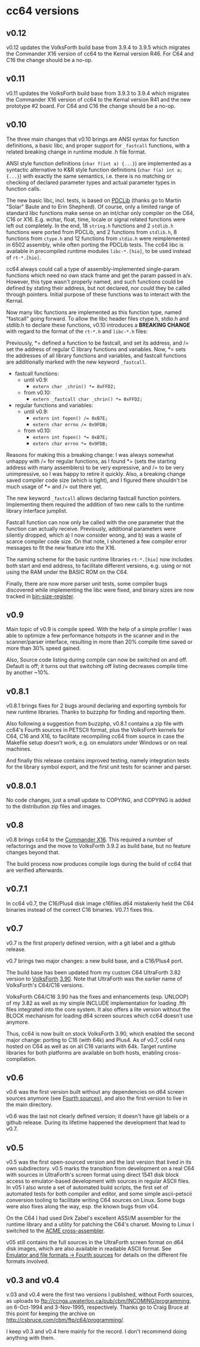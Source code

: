 # cc64 versions

## v0.12

v0.12 updates the VolksForth build base from 3.9.4 to 3.9.5 which
migrates the Commander X16 version of cc64 to the Kernal version R46.
For C64 and C16 the change should be a no-op.

## v0.11

v0.11 updates the VolksForth build base from 3.9.3 to 3.9.4 which
migrates the Commander X16 version of cc64 to the Kernal version R41
and the new prototype #2 board. For C64 and C16 the change should
be a no-op.

## v0.10

The three main changes that v0.10 brings are ANSI syntax for
function definitions, a basic libc, and proper support
for `_fastcall` functions, with a related breaking change
in runtime module .h file format.

ANSI style function definitions (```char f(int a) {...}```) are
implemented as a syntactic alternative to K&R style function
definitions (```char f(a) int a; {...}```) with exactly the same
semantics, i.e. there is no matching or checking of declared
parameter types and actual parameter types in function calls.

The new basic libc, incl. tests, is based on
[PDCLib](https://pdclib.rootdirectory.de/) (thanks go to Martin
"Solar" Baute and to Erin Shepherd). Of course,
only a limited range of standard libc functions make sense on an
int/char only compiler on the C64, C16 or X16. E.g. wchar, float,
time, locale or signal related functions were left out completely.
In the end, 18 ```string.h``` functions and
2 ```stdlib.h``` functions were ported from PDCLib,
and 2 functions from ```stdlib.h```, 8 functions
from ```ctype.h``` and 12 functions from ```stdio.h``` were
reimplemented in 6502 assembly, while often porting the PDCLib
tests. The cc64 libc is available in precompiled runtime modules
`libc-*.[hio]`, to be used instead of `rt-*.[hio]`.

cc64 always could call a type of assembly-implemented single-param
functions which need no own stack frame and get the param passed in
a/x. However, this type wasn't properly named, and such functions
could be defined by stating their address, but not declared,
nor could they be called through pointers. Initial purpose of these
functions was to interact with the Kernal.

Now many libc functions are implemented as this function type,
named "fastcall" going forward. To allow the libc header files
ctype.h, stdio.h and stdlib.h to declare these functions,
v0.10 introduces a **BREAKING CHANGE** with regard to the format of
the `rt-*.h` and `libc-*.h` files:

Previously, \*= defined a function to be fastcall, and set its
address,
and /= set the address of regular C library functions and variables.
Now, \*= sets the addresses of all library functions and variables,
and fastcall functions are additionally marked with the new keyword `_fastcall`.

- fastcall functions:
  - until v0.9:
     - `extern char _chrin() *= 0xFFD2;`
  - from v0.10:
     - `extern _fastcall char _chrin() *= 0xFFD2;`
- regular functions and variables:
  - until v0.9:
     - `extern int fopen() /= 0xB7E;`
     - `extern char errno /= 0x9FDB;`
  - from v0.10:
     - `extern int fopen() *= 0xB7E;`
     - `extern char errno *= 0x9FDB;`

Reasons for making this a breaking change:
I was always somewhat unhappy with /= for regular functions, as
I found \*= (sets the starting address with many assemblers)
to be very expressive, and /= to be very unimpressive, so I was
happy to retire it quickly. Also, a breaking change saved compiler
code size (which is tight), and I figured there shouldn't be much
usage of \*= and /= out there yet.

The new keyword `_fastcall` allows declaring fastcall function
pointers. Implementing them required the addition of two new calls
to the runtime library interface jumplist.

Fastcall function can now only be called with the one parameter that
the function can actually receive. Previously, additional parameters
were silently dropped, which a) I now consider wrong, and b) was a
waste of scarce compiler code size. On that note, I shortened a few
compiler error messages to fit the new feature into the X16.

The naming scheme for the basic runtime libraries `rt-*.[hio]` now
includes both start and end address, to facilitate different
versions, e.g. using or not using the RAM under the BASIC ROM
on the C64.

Finally, there are now more parser unit tests, some compiler bugs
discovered while implementing the libc were fixed,
and binary sizes are now tracked in
[bin-size-register](bin-size-register).

## v0.9

Main topic of v0.9 is compile speed. With the help of a simple profiler
I was able to optimize a few performance hotspots in the scanner and in
the scanner/parser interface, resulting in more than 20% compile time
saved or more than 30% speed gained.

Also, Source code listing during compile can now be switched on and off.
Default is off; it turns out that switching off listing decreases
compile time by another ~10%.

## v0.8.1

v0.8.1 brings fixes for 2 bugs around declaring and exporting symbols for new runtime libraries. Thanks to buzzphp for finding and reporting them.

Also following a suggestion from buzzphp, v0.8.1 contains a zip file with cc64's Fourth sources in PETSCII format, plus the VolksForth kernels for C64, C16 and X16, to facilitate recompiling cc64 from source in case the Makefile setup doesn't work, e.g. on emulators under Windows or on real machines.

And finally this release contains improved testing, namely integration tests for the library symbol export, and the first unit tests for scanner and parser.

## v0.8.0.1

No code changes, just a small update to COPYING, and COPYING is added
to the distribution zip files and images.

## v0.8

v0.8 brings cc64 to the [Commander X16](https://www.commanderx16.com/).
This required a number of refactorings and the move to VolksForth 3.9.2
as build base, but no feature changes beyond that.

The build process now produces compile logs during the
build of cc64 that are verified afterwards.

## v0.7.1

In cc64 v0.7, the C16/Plus4 disk image c16files.d64 mistakenly held the C64 binaries instead of the correct C16 binaries.
V0.7.1 fixes this.

## v0.7

v0.7 is the first properly defined version, with a git label and a github
release.

v0.7 brings two major changes: a new build base, and a C16/Plus4 port.

The build base has been updated from my custom C64 UltraForth 3.82 version to
[VolksForth](https://github.com/forth-ev/VolksForth/tree/master/6502/C64)
[3.90](https://github.com/forth-ev/VolksForth/tree/c64-390/6502/C64).
Note that UltraForth was the earlier name of VolksForth's C64/C16 versions.

VolksForth C64/C16 3.90 has the fixes and enhancements (esp. UNLOOP) of my 3.82
as well as my simple INCLUDE implementation for loading .fth files integrated
into the core system. It also offers a lite version without the BLOCK mechanism
for loading d64 screen sources which cc64 doesn't use anymore.

Thus, cc64 is now built on stock VolksForth 3.90, which enabled the second
major change: porting to C16 (with 64k) and Plus4. As of v0.7, cc64 runs hosted
on C64 as well as on all C16 variants with 64k. Target runtime libraries
for both platforms are available on both hosts, enabling cross-compilation.

## v0.6

v0.6 was the first version built without any dependencies on d64 screen sources
anymore (see [Fourth sources](File-formats.md#forth-sources)), and also the
first version to live in the main directory.

v0.6 was the last not clearly defined version; it doesn't have git labels or
a github release. During its lifetime happened the development that lead to
v0.7.

## v0.5

v0.5 was the first open-sourced version and the last version that lived in its
own subdirectory. v0.5 marks the transition from
development on a real C64 with sources in UltraForth's screen format using
direct 1541 disk block access to emulator-based development with sources
in regular ASCII files. In v05 I also wrote a set of automated build scripts,
the first set of automated tests for both compiler and editor, and some simple
ascii-petscii conversion tooling to facilitate writing C64 sources on Linux.
Some bugs were also fixes along the way, esp. the known bugs from v04.

On the C64 I had used Dirk Zabel's excellent ASSI/M assembler for the runtime
library and a utility for patching the C64's charset. Moving to Linux I
switched to the
[ACME cross-assembler](https://sourceforge.net/p/acme-crossass/wiki/Home/).

v05 still contains the full sources in the UltraForth screen format on d64
disk images, which are also available in readable ASCII format.
See [Emulator and file formats -> Fourth sources](File-formats.md#forth-sources)
for details on the different file formats involved.


## v0.3 and v0.4

v.03 and v0.4 were the first two versions I published, without
Forth sources, as uploads to
ftp://ccnga.uwaterloo.ca/pub/cbm/INCOMING/programming,
on 6-Oct-1994 and 3-Nov-1995, respectively.
Thanks go to Craig Bruce at this point for keeping the archive on
<http://csbruce.com/cbm/ftp/c64/programming/>.

I keep v0.3 and v0.4 here mainly for the record. I don't recommend doing anything
with them.

